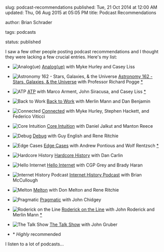 slug: podcast-recommendations
published: Tue, 21 Oct 2014 at 12:00 AM
updated: Thu, 06 Aug 2015 at 05:05 PM
title: Podcast Recommendations







author: Brian Schrader







tags: podcasts







status: published








I saw a few other people posting podcast recommendations and I thought they were lacking a few crucial entries. Here's my list:















<style type='text/css'>







.post ul, #post ul {







list-style: none;







}







.post img, #post img {







margin-left:0px;







display: inline;







vertical-align: middle;







margin-right: 15px;







}







</style>







- ![Analog(ue)](http://brianschrader.com/images/blog/analogue_icon.png) [Analog(ue)](http://relay.fm/analogue) with Myke Hurley and Casey Liss







- ![Astronomy 162 - Stars, Galaxies, & the Universe](http://brianschrader.com/images/blog/astr_162_icon.png) [Astronomy 162 - Stars, Galaxies, & the Universe](http://www.astronomy.ohio-state.edu/~pogge/Ast162/) with Professor Richard Pogge [*](#note)







- ![ATP](http://brianschrader.com/images/blog/atp_icon.png) [ATP](http://atp.fm) with Marco Arment, John Siracusa, and Casey Liss [*](#note)







- ![Back to Work](http://brianschrader.com/images/blog/back_to_work_icon.png) [Back to Work](http://5by5.tv/b2w) with Merlin Mann and Dan Benjamin







- ![Connected](http://brianschrader.com/images/blog/connected_icon.png) [Connected](http://relay.fm/connected) with Myke Hurley, Stephen Hackett, and Federico Viticci







- ![Core Intuition](http://brianschrader.com/images/blog/core_int_icon.png) [Core Intuition](http://www.coreint.org) with Daniel Jalkut and Manton Reece







- ![Debug](http://brianschrader.com/images/blog/debug_icon.png) [Debug](http://www.imore.com/debug) with Guy English and Rene Ritchie







- ![Edge Cases](http://brianschrader.com/images/blog/edge_cases_icon.png) [Edge Cases](http://edgecasesshow.com) with Andrew Pontious and Wolf Rentzsch [*](#note)







- ![Hardcore History](http://brianschrader.com/images/blog/hardcore_history_icon.png) [Hardcore History](http://www.dancarlin.com) with Dan Carlin







- ![Hello Internet](http://brianschrader.com/images/blog/hi_icon.png) [Hello Internet](http://www.hellointernet.fm) with CGP Grey and Brady Haran







- ![Internet History Podcast](http://brianschrader.com/images/blog/internet_history_icon.png) [Internet History Podcast](http://www.internethistorypodcast.com) with Brian McCullough







- ![Melton](http://brianschrader.com/images/blog/melton_icon.png) [Melton](http://www.imore.com/introducing-new-don-melton-podcast) with Don Melton and Rene Ritchie







- ![Pragmatic](http://brianschrader.com/images/blog/pragmatic_icon.png) [Pragmatic](http://techdistortion.com/podcasts/pragmatic) with John Chidgey







- ![Roderick on the Line](http://brianschrader.com/images/blog/rotl_icon.png) [Roderick on the Line](http://www.merlinmann.com/roderick/) with John Roderick and Merlin Mann [*](#note)







- ![The Talk Show](http://brianschrader.com/images/blog/talk_show_icon.png) [The Talk Show](http://daringfireball.net/thetalkshow/) with John Gruber







- <div id='note'>* <i>Highly</i> recommended</div>















I listen to a lot of podcasts...



